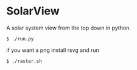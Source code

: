 # SolarView

A solar system view from the top down in python.

    $ ./run.py

if you want a png install rsvg and run

    $ ./raster.sh


